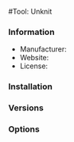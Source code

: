 #Tool: Unknit

### Information

- Manufacturer:
- Website:
- License:

### Installation

### Versions

### Options